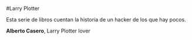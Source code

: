 #Larry Plotter

Esta serie de libros cuentan la historia de un hacker de los que hay pocos.


**Alberto Casero**, Larry Plotter lover


